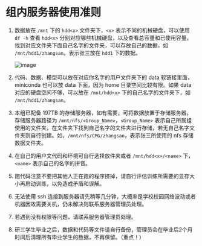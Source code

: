 # 组内服务器使用准则

1. 数据放在 `/mnt` 下的 `hdd<x>` 文件夹下，`<x>` 表示不同的机械硬盘，可以使用 `df -h` 查看 `hdd<x>` 分别对应哪些机械硬盘，以及查看总容量和已使用容量。找到对应文件夹下面自己名字的文件夹，可以存放自己的数据，如 `/mnt/hdd1/zhangsan`。表示张三放在 `hdd1` 下的数据。

   ![image](https://github.com/VL-Group/Maintaince-Manual/assets/54879512/44caa339-3375-4cb8-a83a-192a78fd799c)

2. 代码、数据、模型可以放在对应你名字的用户文件夹下的 data 软链接里面，miniconda 也可以放 data 下面，因为 home 目录空间比较有限。如果 data 对应的硬盘空间不够，可以放在 `/mnt/hdd<x>` 下的自己名字的文件夹下，如 `/mnt/hdd1/zhangsan`。
3. 本组已配备 197TB 的存储服务器，如有需要，可将数据放置于存储服务器，存储服务器路径为 `/mnt/nfs/<Group_Name>`，`<Group_Name>` 表示自己所属组使用的文件夹，在文件夹下找到自己名字的文件夹进行存储，若无自己名字文件夹则自行创建。如，`/mnt/nfs/CMG/zhangsan`，表示张三所使用的 nfs 存储数据文件夹。
4. 在自己的用户文代码和环境可自行选择放件夹或者 `/mnt/hdd<x>/<name>` 下，`<name>` 表示自己的名字的拼音。
5. 跑代码注意不要把其他人正在跑的程序挤掉，请自行评估训练所需要的显存大小再启动训练，以免造成矛盾和误解。
6. 无法使用 ssh 连接到服务器请先稍等几分钟，大概率是学校校园网络波动或者机器因故需要关机，仍未解决则联系服务器管理员处理。
7. 若遇到没有权限等问题，请联系服务器管理员处理。
8. 研三学生毕业之后，数据和代码等文件请自行备份，管理员会在毕业后2个月时间后清理所有毕业学生的数据，不再保留。（重点！）
